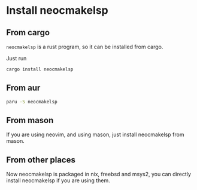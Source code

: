 # Install neocmakelsp

## From cargo

`neocmakelsp` is a rust program, so it can be installed from cargo.

Just run

```bash
cargo install neocmakelsp
```

## From aur

```bash
paru -S neocmakelsp
```

## From mason

If you are using neovim, and using mason, just install neocmakelsp from mason.

## From other places

Now neocmakelsp is packaged in nix, freebsd and msys2, you can directly install
neocmakelsp if you are using them.
